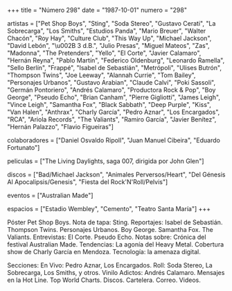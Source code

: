 +++
title = "Número 298"
date = "1987-10-01"
numero = "298"

artistas = ["Pet Shop Boys", "Sting", "Soda Stereo", "Gustavo Cerati", "La Sobrecarga", "Los Smiths", "Estudios Panda", "Mario Breuer", "Walter Chacón", "Roy Hay", "Culture Club", "This Way Up", "Michael Jackson", "David Lebón", "\u002B 3 d.B.", "Julio Presas", "Miguel Mateos", "Zas", "Madonna", "The Pretenders", "Yello", "El Corte", "Javier Calamaro", "Hernán Reyna", "Pablo Martín", "Federico Oldenburg", "Leonardo Ramella", "Sello Berlín", "Frappé", "Isabel de Sebastián", "Metrópoli", "Ulises Butrón", "Thompson Twins", "Joe Leeway", "Alannah Currie", "Tom Bailey", "Personajes Urbanos", "Gustavo Arabian", "Claude Calvi", "Poki Sassoli", "Germán Pontoriero", "Andrés Calamaro", "Productora Rock & Pop", "Boy George", "Pseudo Echo", "Brian Canham", "Pierre Gigliotti", "James Leigh", "Vince Leigh", "Samantha Fox", "Black Sabbath", "Deep Purple", "Kiss", "Van Halen", "Anthrax", "Charly García", "Pedro Aznar", "Los Encargados", "RCA", "Ariola Records", "The Valiants", "Ramiro García", "Javier Benítez", "Hernán Palazzo", "Flavio Figueiras"]

colaboradores = ["Daniel Osvaldo Ripoll", "Juan Manuel Cibeira", "Eduardo Fortunato"]

peliculas = ["The Living Daylights, saga 007, dirigida por John Glen"]

discos = ["Bad/Michael Jackson", "Animales Perversos/Heart", "Del Génesis Al Apocalipsis/Genesis", "Fiesta del Rock'N'Roll/Pelvis"]

eventos = ["Australian Made"]

espacios = ["Estadio Wembley", "Cemento", "Teatro Santa María"]
+++

Póster Pet Shop Boys. 
Nota de tapa: 
Sting. 
Reportajes:
Isabel de Sebastián. Thompson Twins. Personajes Urbanos. Boy George. Samantha Fox. The Valiants.
Entrevistas: 
El Corte. Pseudo Echo.
Notas sobre:
Crónica del festival Australian Made. 
Tendencias: La agonía del Heavy Metal. 
Cobertura show de Charly García en Mendoza.
Tecnología: la amenaza digital. 

Secciones:
En Vivo: Pedro Aznar, Los Encargados. 
Roll: Soda Stereo, La Sobrecarga, Los Smiths, y otros. 
Vinilo Adictos: Andrés Calamaro. 
Mensajes en la Hot Line. Top World Charts. Discos. Cartelera. Correo. Videos.
